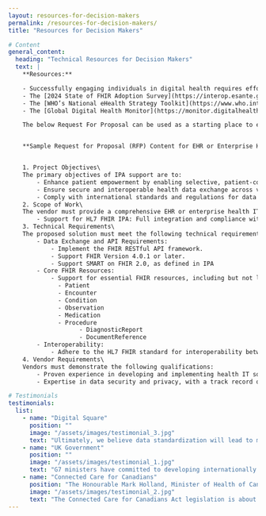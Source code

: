 ```yaml
---
layout: resources-for-decision-makers
permalink: /resources-for-decision-makers/
title: "Resources for Decision Makers"

# Content
general_content:
  heading: "Technical Resources for Decision Makers"
  text: |
    **Resources:**

    - Successfully engaging individuals in digital health requires effort in areas such as governance, consumer digital literacy, individual enrollment, health record integration as well as the technical patient access enabled by IPA. The Global Digital Health Partnership’s [International Insights on Individual Engagement](https://gdhp.health/international-insights-on-individual-engagement/){: target="_blank"} contains a survey of efforts across the globe.
    - The [2024 State of FHIR Adoption Survey](https://interop.esante.gouv.fr/ig/doctrine/0.1.0-ballot/2024%20StateofFHIRSurveyResults_final.pdf){: target="_blank"} report summarizes and analyzes the use of HL7 FHIR across 29 countries.
    - The [WHO’s National eHealth Strategy Toolkit](https://www.who.int/publications/i/item/national-ehealth-strategy-toolkit){: target="blank"} may help jurisdictions develop and implement an eHealth strategy, including enabling greater digital patient access.
    - The [Global Digital Health Monitor](https://monitor.digitalhealthmonitor.org/map){: target="blank"} provides potentially useful indicators for national digital health maturity.

    The below Request For Proposal can be used as a starting place to ensure that enterprise health it software supports IPA by HL7 FHIR as part of the tender process.


    **Sample Request for Proposal (RFP) Content for EHR or Enterprise Health IT Software with Support for HL7 FHIR International Patient Access (IPA)**


    1. Project Objectives\
    The primary objectives of IPA support are to:
        - Enhance patient empowerment by enabling selective, patient-controlled consent for health data sharing.
        - Ensure secure and interoperable health data exchange across various healthcare systems and providers.
        - Comply with international standards and regulations for data protection and privacy.
    2. Scope of Work\
    The vendor must provide a comprehensive EHR or enterprise health IT software solution that includes:
        - Support for HL7 FHIR IPA: Full integration and compliance with the HL7 FHIR International Patient Access project standards, allowing for seamless and secure data sharing with patient-controlled consent.
    3. Technical Requirements\
    The proposed solution must meet the following technical requirements as defined in the HL7 FHIR IPA Implementation Guide:
        - Data Exchange and API Requirements:
            - Implement the FHIR RESTful API framework.
            - Support FHIR Version 4.0.1 or later.
            - Support SMART on FHIR 2.0, as defined in IPA
        - Core FHIR Resources:
            - Support for essential FHIR resources, including but not limited to:
              - Patient
              - Encounter
              - Condition
              - Observation
              - Medication
              - Procedure
                    - DiagnosticReport
                    - DocumentReference
        - Interoperability:
            - Adhere to the HL7 FHIR standard for interoperability between different health systems and applications.
    4. Vendor Requirements\
    Vendors must demonstrate the following qualifications:
        - Proven experience in developing and implementing health IT solutions with HL7 FHIR standards.
        - Expertise in data security and privacy, with a track record of compliance with and participation in international standards.

# Testimonials
testimonials:
  list:
    - name: "Digital Square"
      position: ""
      image: "/assets/images/testimonial_3.jpg"
      text: "Ultimately, we believe data standardization will lead to more equitable health care systems and better health outcomes for all."
    - name: "UK Government"
      position: ""
      image: "/assets/images/testimonial_1.jpg"
      text: "G7 ministers have committed to developing internationally shared principles for enabling patient access to health data and promoting the use of open standards for health data for public health."
    - name: "Connected Care for Canadians"
      position: "The Honourable Mark Holland, Minister of Health of Canada"
      image: "/assets/images/testimonial_2.jpg"
      text: "The Connected Care for Canadians Act legislation is about enabling Canadians to access their own health data and to use that information to make better decisions about their health care, no matter where they are receiving it. It will also allow health care professionals to deliver higher quality and coordinated care and make more informed patient decisions."
---
```

